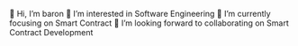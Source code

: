 👋 Hi, I’m baron
👀 I’m interested in Software Engineering
🌱 I’m currently focusing on Smart Contract
💞️ I’m looking forward to collaborating on Smart Contract Development
